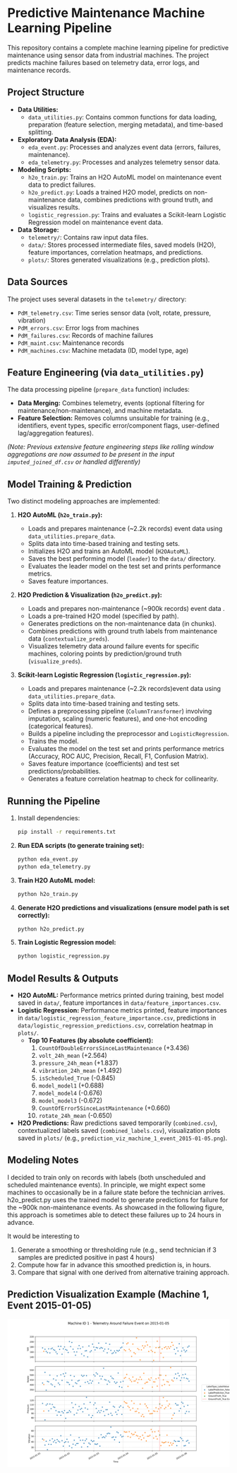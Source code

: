 # Predictive Maintenance Machine Learning Pipeline

This repository contains a complete machine learning pipeline for predictive maintenance using sensor data from industrial machines. The project predicts machine failures based on telemetry data, error logs, and maintenance records.

## Project Structure

- **Data Utilities:**
  - `data_utilities.py`: Contains common functions for data loading, preparation (feature selection, merging metadata), and time-based splitting.
- **Exploratory Data Analysis (EDA):**
  - `eda_event.py`: Processes and analyzes event data (errors, failures, maintenance).
  - `eda_telemetry.py`: Processes and analyzes telemetry sensor data.
- **Modeling Scripts:**
  - `h2o_train.py`: Trains an H2O AutoML model on maintenance event data to predict failures.
  - `h2o_predict.py`: Loads a trained H2O model, predicts on non-maintenance data, combines predictions with ground truth, and visualizes results.
  - `logistic_regression.py`: Trains and evaluates a Scikit-learn Logistic Regression model on maintenance event data.
- **Data Storage:**
  - `telemetry/`: Contains raw input data files.
  - `data/`: Stores processed intermediate files, saved models (H2O), feature importances, correlation heatmaps, and predictions.
  - `plots/`: Stores generated visualizations (e.g., prediction plots).

## Data Sources

The project uses several datasets in the `telemetry/` directory:

- `PdM_telemetry.csv`: Time series sensor data (volt, rotate, pressure, vibration)
- `PdM_errors.csv`: Error logs from machines
- `PdM_failures.csv`: Records of machine failures
- `PdM_maint.csv`: Maintenance records
- `PdM_machines.csv`: Machine metadata (ID, model type, age)

## Feature Engineering (via `data_utilities.py`)

The data processing pipeline (`prepare_data` function) includes:

- **Data Merging:** Combines telemetry, events (optional filtering for maintenance/non-maintenance), and machine metadata.
- **Feature Selection:** Removes columns unsuitable for training (e.g., identifiers, event types, specific error/component flags, user-defined lag/aggregation features).

*(Note: Previous extensive feature engineering steps like rolling window aggregations are now assumed to be present in the input `imputed_joined_df.csv` or handled differently)*

## Model Training & Prediction

Two distinct modeling approaches are implemented:

1.  **H2O AutoML (`h2o_train.py`):**
    - Loads and prepares maintenance (~2.2k records) event data using `data_utilities.prepare_data`.
    - Splits data into time-based training and testing sets.
    - Initializes H2O and trains an AutoML model (`H2OAutoML`).
    - Saves the best performing model (`leader`) to the `data/` directory.
    - Evaluates the leader model on the test set and prints performance metrics.
    - Saves feature importances.
2.  **H2O Prediction & Visualization (`h2o_predict.py`):**
    - Loads and prepares non-maintenance (~900k records) event data .
    - Loads a pre-trained H2O model (specified by path).
    - Generates predictions on the non-maintenance data (in chunks).
    - Combines predictions with ground truth labels from maintenance data (`contextualize_preds`).
    - Visualizes telemetry data around failure events for specific machines, coloring points by prediction/ground truth (`visualize_preds`).

3.  **Scikit-learn Logistic Regression (`logistic_regression.py`):**
    - Loads and prepares maintenance (~2.2k records)event data using `data_utilities.prepare_data`.
    - Splits data into time-based training and testing sets.
    - Defines a preprocessing pipeline (`ColumnTransformer`) involving imputation, scaling (numeric features), and one-hot encoding (categorical features).
    - Builds a pipeline including the preprocessor and `LogisticRegression`.
    - Trains the model.
    - Evaluates the model on the test set and prints performance metrics (Accuracy, ROC AUC, Precision, Recall, F1, Confusion Matrix).
    - Saves feature importance (coefficients) and test set predictions/probabilities.
    - Generates a feature correlation heatmap to check for collinearity.

## Running the Pipeline

1.  Install dependencies:
    ```bash
    pip install -r requirements.txt
    ```

2.  **Run EDA scripts (to generate training set):**
    ```bash
    python eda_event.py
    python eda_telemetry.py
    ```

3.  **Train H2O AutoML model:**
    ```bash
    python h2o_train.py
    ```


4.  **Generate H2O predictions and visualizations (ensure model path is set correctly):**
    ```bash
    python h2o_predict.py
    ```

5.  **Train Logistic Regression model:**
    ```bash
    python logistic_regression.py
    ```

## Model Results & Outputs

- **H2O AutoML:** Performance metrics printed during training, best model saved in `data/`, feature importances in `data/feature_importances.csv`.
- **Logistic Regression:** Performance metrics printed, feature importances in `data/logistic_regression_feature_importance.csv`, predictions in `data/logistic_regression_predictions.csv`, correlation heatmap in `plots/`.
    - **Top 10 Features (by absolute coefficient):**
        1. `CountOfDoubleErrorsSinceLastMaintenance` (+3.436)
        2. `volt_24h_mean` (+2.564)
        3. `pressure_24h_mean` (+1.837)
        4. `vibration_24h_mean` (+1.492)
        5. `isScheduled_True` (-0.845)
        6. `model_model1` (+0.688)
        7. `model_model4` (-0.676)
        8. `model_model3` (-0.672)
        9. `CountOfError5SinceLastMaintenance` (+0.660)
        10. `rotate_24h_mean` (-0.650)
- **H2O Predictions:** Raw predictions saved temporarily (`combined.csv`), contextualized labels saved (`combined_labels.csv`), visualization plots saved in `plots/` (e.g., `prediction_viz_machine_1_event_2015-01-05.png`).

## Modeling Notes

I decided to train only on records with labels (both unscheduled and scheduled maintenance events). In principle, we might expect some machines to occasionally be in a failure state before the technician arrives. h2o_predict.py uses the trained model to generate predictions for failure for the ~900k non-maintenance events. As showcased in the following figure, this approach is sometimes able to detect these failures up to 24 hours in advance. 

It would be interesting to

1. Generate a smoothing or thresholding rule (e.g., send technician if 3 samples are predicted positive in past 4 hours)
2. Compute how far in advance this smoothed prediction is, in hours.
3. Compare that signal with one derived from alternative training approach.

## Prediction Visualization Example (Machine 1, Event 2015-01-05)

![Machine 1 Telemetry Around Failure Event 2015-01-05](predictions/prediction_viz_machine_1_event_2015-01-05.png) 